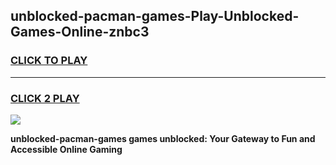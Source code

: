 
## unblocked-pacman-games-Play-Unblocked-Games-Online-znbc3
<h3>
<a href="https://premium76.site?title=unblocked-pacman-games&ref=24A">CLICK TO PLAY</a></h3>
<hr>

<h3>
<a href="https://premium76.site?title=unblocked-pacman-games&ref=24A">CLICK 2 PLAY</a>
  
</h3>

<a href="https://premium76.site?title=unblocked-pacman-games&ref=24A"><img src="https://clearcache.store/games.png"></a>


**unblocked-pacman-games games unblocked: Your Gateway to Fun and Accessible Online Gaming**
